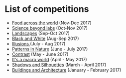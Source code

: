# List of competitions

* [Food across the world](/2017/10_Food_across_the_world.md) (Nov-Dec 2017)
* [Science beyond labs](/2017/09_Science_beyond_labs.md) (Oct-Nov 2017)
* [Landscapes](/2017/08_Landscapes.md) (Sep-Oct 2017)
* [Black and White](/2017/07_Black_and_White.md) (Aug-Sep 2017)
* [Illusions ](/2017/06_Illusions.md) (July - Aug 2017)
* [Patterns in Nature](/2017/05_Patterns_in_Nature.md) (June - July 2017)
* [Contrast](/2017/04_Contrast.md) (May - June 2017)
* [It's a macro world](/2017/03_Its_a_macro_world.md) (April - May 2017)
* [Shadows and Silhouettes](/2017/02_Shadows_and_Silhouettes.md) (March - April 2017)
* [Buildings and Architecture](/2017/01_Buildings_and_Architecture.md) (January - February 2017)

